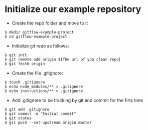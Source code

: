 # Initialize our example repository

- Create the repo folder and move to it
~~~~
$ mkdir gitflow-example-project
$ cd gitflow-example-project
~~~~

- Initialize git repo as follows:
~~~~
$ git init
$ git remote add origin ${The url of you clean repo}
$ git fecth origin
~~~~

- Create the file .gitignore:
~~~~
$ touch .gitignore
$ echo node_modules/** > .gitignore
$ echo instructions/** > .gitignore
~~~~

- Add .gitignore to be tracking by git and commit for the firts time
~~~~
$ git add .gitignore
$ git commit -m "Initial commit"
$ git status
$ git push --set-upstream origin master
~~~~